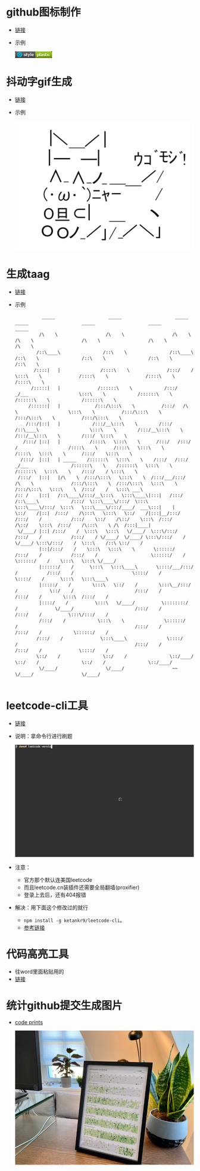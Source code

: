 # github图标制作

- [链接](https://shields.io/)
- 示例

  ![little-tools-1](./image/little-tools-1.png)

# 抖动字gif生成

- [链接](https://aidn.jp/ugomoji/)
- 示例

  ![little-tools-2](./image/little-tools-2.gif) 

# 生成taag

- [链接](https://patorjk.com/software/taag/)
- 示例

  ```
            _____                    _____                    _____                        _____                    _____                    _____                    _____          
           /\    \                  /\    \                  /\    \                      /\    \                  /\    \                  /\    \                  /\    \         
          /::\____\                /::\    \                /::\____\                    /::\    \                /::\    \                /::\    \                /::\    \        
         /::::|   |               /::::\    \              /:::/    /                    \:::\    \              /::::\    \              /::::\    \              /::::\    \       
        /:::::|   |              /::::::\    \            /:::/   _/___                   \:::\    \            /::::::\    \            /::::::\    \            /::::::\    \      
       /::::::|   |             /:::/\:::\    \          /:::/   /\    \                   \:::\    \          /:::/\:::\    \          /:::/\:::\    \          /:::/\:::\    \     
      /:::/|::|   |            /:::/__\:::\    \        /:::/   /::\____\                   \:::\    \        /:::/__\:::\    \        /:::/__\:::\    \        /:::/  \:::\    \    
     /:::/ |::|   |           /::::\   \:::\    \      /:::/   /:::/    /                   /::::\    \      /::::\   \:::\    \      /::::\   \:::\    \      /:::/    \:::\    \   
    /:::/  |::|   | _____    /::::::\   \:::\    \    /:::/   /:::/   _/___                /::::::\    \    /::::::\   \:::\    \    /::::::\   \:::\    \    /:::/    / \:::\    \  
   /:::/   |::|   |/\    \  /:::/\:::\   \:::\    \  /:::/___/:::/   /\    \              /:::/\:::\    \  /:::/\:::\   \:::\    \  /:::/\:::\   \:::\    \  /:::/    /   \:::\ ___\ 
  /:: /    |::|   /::\____\/:::/__\:::\   \:::\____\|:::|   /:::/   /::\____\            /:::/  \:::\____\/:::/  \:::\   \:::\____\/:::/  \:::\   \:::\____\/:::/____/  ___\:::|    |
  \::/    /|::|  /:::/    /\:::\   \:::\   \::/    /|:::|__/:::/   /:::/    /           /:::/    \::/    /\::/    \:::\  /:::/    /\::/    \:::\  /:::/    /\:::\    \ /\  /:::|____|
   \/____/ |::| /:::/    /  \:::\   \:::\   \/____/  \:::\/:::/   /:::/    /           /:::/    / \/____/  \/____/ \:::\/:::/    /  \/____/ \:::\/:::/    /  \:::\    /::\ \::/    / 
           |::|/:::/    /    \:::\   \:::\    \       \::::::/   /:::/    /           /:::/    /                    \::::::/    /            \::::::/    /    \:::\   \:::\ \/____/  
           |::::::/    /      \:::\   \:::\____\       \::::/___/:::/    /           /:::/    /                      \::::/    /              \::::/    /      \:::\   \:::\____\    
           |:::::/    /        \:::\   \::/    /        \:::\__/:::/    /            \::/    /                       /:::/    /               /:::/    /        \:::\  /:::/    /    
           |::::/    /          \:::\   \/____/          \::::::::/    /              \/____/                       /:::/    /               /:::/    /          \:::\/:::/    /     
           /:::/    /            \:::\    \               \::::::/    /                                            /:::/    /               /:::/    /            \::::::/    /      
          /:::/    /              \:::\____\               \::::/    /                                            /:::/    /               /:::/    /              \::::/    /       
          \::/    /                \::/    /                \::/____/                                             \::/    /                \::/    /                \::/____/        
           \/____/                  \/____/                  ~~                                                    \/____/                  \/____/                                  
                                                                                                                                                                                     
  ```

# leetcode-cli工具

- [链接](https://github.com/skygragon/leetcode-cli)
- 说明：拿命令行进行刷题

  ![leetcode-cli](./image/leetcode-cli-1.gif) 

- 注意：
  - 官方那个默认连美国leetcode
  - 而且leetcode.cn装插件还需要全局翻墙(proxifier)
  - 登录上去后，还有404报错
- 解决：用下面这个修改过的就行
  - `npm install -g ketankr9/leetcode-cli`。 
  - [参考链接](https://github.com/skygragon/leetcode-cli/issues/201)

# 代码高亮工具

- 往word里面粘贴用的
- [链接](https://highlightcode.com/)

# 统计github提交生成图片

- [code prints](https://codeprints.dev/)

  ![little-tools-2](./image/little-tools-2.png)
